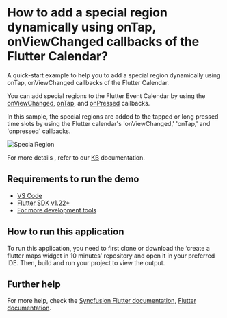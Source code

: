 # How to add a special region dynamically using onTap, onViewChanged callbacks of the Flutter Calendar?

A quick-start example to help you to add a special region dynamically using onTap, onViewChanged callbacks of the Flutter Calendar.

You can add special regions to the Flutter Event Calendar by using the [onViewChanged](), [onTap](https://help.syncfusion.com/flutter/calendar/callbacks#calendar-tap-callback), and [onPressed](https://help.syncfusion.com/flutter/calendar/callbacks#long-press-callback) callbacks.

In this sample, the special regions are added to the tapped or long pressed time slots by using the Flutter calendar's 'onViewChanged,' 'onTap,' and 'onpressed' callbacks.

![SpecialRegion](https://user-images.githubusercontent.com/46158936/209288969-d35423e2-6938-4327-99ff-b59cd0b3fe10.jpeg)

For more details , refer to our [KB](https://www.syncfusion.com/kb/11729/how-to-add-a-special-region-dynamically-using-ontap-onviewchanged-callbacks-of-the-flutter) documentation.

## Requirements to run the demo
* [VS Code](https://code.visualstudio.com/download)
* [Flutter SDK v1.22+](https://flutter.dev/docs/development/tools/sdk/overview)
* [For more development tools](https://flutter.dev/docs/development/tools/devtools/overview)

## How to run this application
To run this application, you need to first clone or download the ‘create a flutter maps widget in 10 minutes’ repository and open it in your preferred IDE. Then, build and run your project to view the output.

## Further help
For more help, check the [Syncfusion Flutter documentation](https://help.syncfusion.com/flutter/introduction/overview),
 [Flutter documentation](https://flutter.dev/docs/get-started/install).
